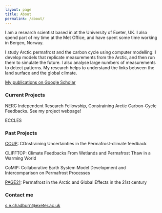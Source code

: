 ```yaml
---
layout: page
title: About
permalink: /about/
---
```


I am a research scientist based in at the University of Exeter, UK. I also spend part of my time at the Met Office, and have spent some time working in Bergen, Norway.

I study Arctic permafrost and the carbon cycle using computer modelling: I develop models that replicate measurements from the Arctic, and then run them to simulate the future. I also analyse large numbers of measurements to detect patterns. My research helps to understand the links between the land surface and the global climate.

[My publications on Google Scholar](https://scholar.google.co.uk/citations?user=AoVHaSIAAAAJ&hl=en)

### Current Projects

NERC Independent Research Fellowship, Constraining Arctic Carbon-Cycle Feedbacks. See my project webpage!

ECCLES

### Past Projects

[COUP](http://www.su.se/coup): COnstraining Uncertainties in the Permafrost-climate feedback

CLIFFTOP: Climate Feedbacks From Wetlands and Permafrost Thaw in a Warming World

CoMIP: Collaborative Earth System Model Development and Intercomparison on Permafrost Processes

[PAGE21](https://www.page21.eu): Permafrost in the Arctic and Global Effects in the 21st century

### Contact me

[s.e.chadburn@exeter.ac.uk](mailto:s.e.chadburn@exeter.ac.uk)
